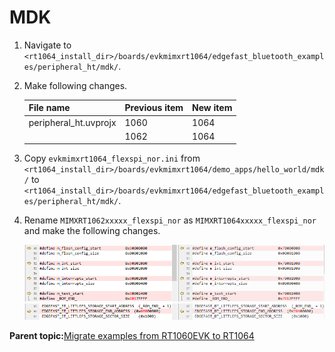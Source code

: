 # MDK

1.  Navigate to `<rt1064_install_dir>/boards/evkmimxrt1064/edgefast_bluetooth_examples/peripheral_ht/mdk/`.
2.  Make following changes.

    | File name             | Previous item | New item |
	| --------------------- | ------------- | -------- |
	| peripheral_ht.uvprojx | 1060          | 1064     |
	|						| 1062          | 1064     |

3.  Copy `evkmimxrt1064_flexspi_nor.ini` from `<rt1064_install_dir>/boards/evkmimxrt1064/demo_apps/hello_world/mdk/` to `<rt1064_install_dir>/boards/evkmimxrt1064/edgefast_bluetooth_examples/peripheral_ht/mdk/`.
4.  Rename `MIMXRT1062xxxxx_flexspi_nor` as `MIMXRT1064xxxxx_flexspi_nor` and make the following changes.

    ![](../images/image7.png) ![](../images/image8.png)


**Parent topic:**[Migrate examples from RT1060EVK to RT1064](../topics/migrate_examples_from_rt1060evk_to_rt1064.md)


